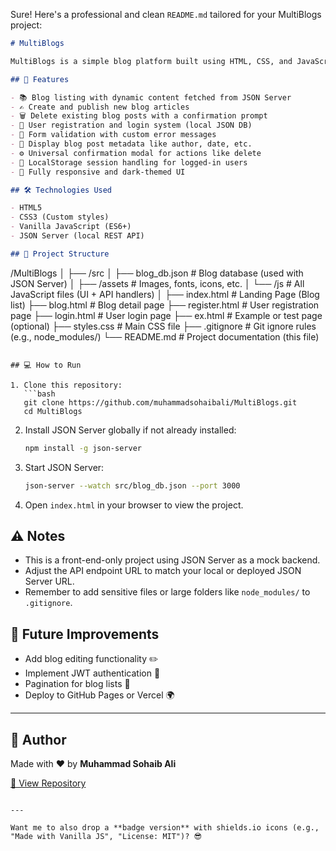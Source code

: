 Sure! Here's a professional and clean `README.md` tailored for your MultiBlogs project:

```markdown
# MultiBlogs

MultiBlogs is a simple blog platform built using HTML, CSS, and JavaScript, integrated with JSON Server as a fake REST API. Users can create, read, and delete blog posts with ease, and the system is designed to be simple, lightweight, and easily extendable.

## 🚀 Features

- 📚 Blog listing with dynamic content fetched from JSON Server
- ✍️ Create and publish new blog articles
- 🗑️ Delete existing blog posts with a confirmation prompt
- 👤 User registration and login system (local JSON DB)
- 🔐 Form validation with custom error messages
- 📅 Display blog post metadata like author, date, etc.
- ⚙️ Universal confirmation modal for actions like delete
- 💾 LocalStorage session handling for logged-in users
- 🎨 Fully responsive and dark-themed UI

## 🛠️ Technologies Used

- HTML5
- CSS3 (Custom styles)
- Vanilla JavaScript (ES6+)
- JSON Server (local REST API)

## 📂 Project Structure
```

/MultiBlogs
│
├── /src
│ ├── blog_db.json # Blog database (used with JSON Server)
│ ├── /assets # Images, fonts, icons, etc.
│ └── /js # All JavaScript files (UI + API handlers)
│
├── index.html # Landing Page (Blog list)
├── blog.html # Blog detail page
├── register.html # User registration page
├── login.html # User login page
├── ex.html # Example or test page (optional)
├── styles.css # Main CSS file
├── .gitignore # Git ignore rules (e.g., node_modules/)
└── README.md # Project documentation (this file)

````

## 💻 How to Run

1. Clone this repository:
   ```bash
   git clone https://github.com/muhammadsohaibali/MultiBlogs.git
   cd MultiBlogs
````

2. Install JSON Server globally if not already installed:

   ```bash
   npm install -g json-server
   ```

3. Start JSON Server:

   ```bash
   json-server --watch src/blog_db.json --port 3000
   ```

4. Open `index.html` in your browser to view the project.

## ⚠️ Notes

- This is a front-end-only project using JSON Server as a mock backend.
- Adjust the API endpoint URL to match your local or deployed JSON Server URL.
- Remember to add sensitive files or large folders like `node_modules/` to `.gitignore`.

## 📌 Future Improvements

- Add blog editing functionality ✏️
- Implement JWT authentication 🔑
- Pagination for blog lists 📄
- Deploy to GitHub Pages or Vercel 🌍

---

## 🙌 Author

Made with ❤️ by **Muhammad Sohaib Ali**

[🔗 View Repository](https://github.com/muhammadsohaibali/MultiBlogs)

```

---

Want me to also drop a **badge version** with shields.io icons (e.g., "Made with Vanilla JS", "License: MIT")? 😎
```

